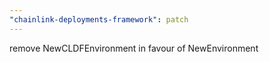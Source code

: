 ```yaml
---
"chainlink-deployments-framework": patch
---
```


remove NewCLDFEnvironment in favour of NewEnvironment
